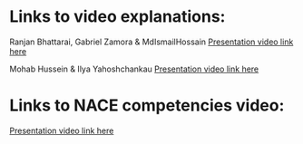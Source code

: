 # Links to video explanations:

Ranjan Bhattarai, Gabriel Zamora & MdIsmailHossain [Presentation video link here](https://youtu.be/BVgeDf-41AY)

Mohab Hussein & Ilya Yahoshchankau [Presentation video link here](https://youtu.be/CGG8rE5GkK4)

# Links to NACE competencies video:

[Presentation video link here](https://youtu.be/bn1mpegcltw)
